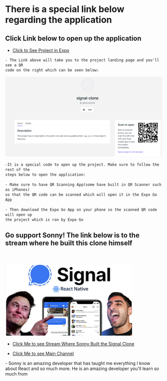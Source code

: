 <h1>There is a special link below regarding the application</h1>

<h2>Click Link below to open up the application</h2>

<ul>
<li><a href="https://expo.io/@djimenez0255/projects/signal-clone">Click to See Project in Expo</a></li>
</ul>

    - The Link above will take you to the project landing page and you'll see a QR
    code on the right which can be seen below:

<img src="./assets/signal-clone-expo.png" alt="Signal Clone Expo Landing Page"/>

    -It is a special code to open up the project. Make sure to follow the rest of the
    steps below to open the application:

    - Make sure to have QR Scanning App(some have built in QR Scanner such as iPhones)
    so that the QR code can be scanned which will open it in the Expo Go App

    - Then download the Expo Go App on your phone so the scanned QR code will open up
    the project which is ran by Expo Go

## Go support Sonny! The link below is to the stream where he built this clone himself

<img src="./assets/signal-clone-thumbnail.png" style="margin-top:40px" alt="Thumbnail to Signal Clone" />

<div>
<ul>
<li><a href="https://www.youtube.com/watch?v=MJzmZ9qmdaE" style="margin-top:10px">Click Me to see Stream Where Sonny Built the Signal Clone</a></li>
</ul>

</div>

<ul>
<li><a href="https://www.youtube.com/user/ssangha32" style="display:block;margin-top:10px">Click Me to see Main Channel</a></li>
</ul>
    - Sonny is an amazing developer that has taught me everything I know about React and so much more. 
    He is an amazing developer you'll learn so much from
